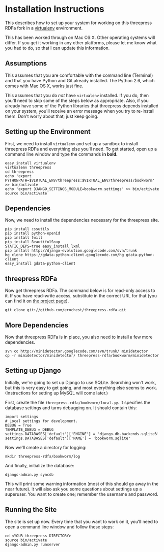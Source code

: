 
# Installation Instructions

This describes how to set up your system for working on this threepress RDFa
fork in a [virtualenv](http://pypi.python.org/pypi/virtualenv) environment.

This has been worked through on Mac OS X. Other operating systems will differ.
If you get it working in any other platforms, please let me know what you had
to do, so that I can update this information.

## Assumptions

This assumes that you are comfortable with the command line (Terminal) and that
you have Python and Git already installed. The Python 2.6, which comes with Mac
OS X, works just fine.

This assumes that you do *not* have `virtualenv` installed. If you do, then
you'll need to skip some of the steps below as appropriate. Also, if you
already have some of the Python libraries that threepress depends installed on
your system, you'll receive an error message when you try to re-install them.
Don't worry about that; just keep going.

## Setting up the Environment

First, we need to install `virtualenv` and set up a sandbox to install
threepress RDFa and everything else you'll need. To get started, open up a
command line window and type the commands **in bold**.

    easy_install virtualenv
    virtualenv threepress
    cd threepress
    echo 'export PYTHONPATH=$VIRTUAL_ENV/threepress:$VIRTUAL_ENV/threepress/bookworm' >> bin/activate
    echo 'export DJANGO_SETTINGS_MODULE=bookworm.settings' >> bin/activate
    source bin/activate

## Dependencies

Now, we need to install the dependencies necessary for the threepress site.

    pip install cssutils
    pip install python-openid
    pip install twill
    pip install BeautifulSoup
    STATIC_DEPS=true easy_install lxml
    pip install http://django-evolution.googlecode.com/svn/trunk
    hg clone https://gdata-python-client.googlecode.com/hg gdata-python-client
    easy_install gdata-python-client

## threepress RDFa

Now get threepress RDFa. The command below is for read-only access to it. If
you have read-write access, substitute in the correct URL for that (you can
find it on [the project page](https://github.com/erochest/threepress-rdfa)).

    git clone git://github.com/erochest/threepress-rdfa.git

## More Dependencies

Now that threepress RDFa is in place, you also need to install a few more
dependencies.

    svn co http://minidetector.googlecode.com/svn/trunk/ minidetector
    cp -r minidetector/minidetector/ threepress-rdfa/bookworm/minidetector

## Setting up Django

Initially, we're going to set up Django to use SQLite. Searching won't work,
but this is very easy to get going, and most everything else seems to work.
(Instructions for setting up MySQL will come later.)

First, create the file `threepress-rdfa/bookworm/local.py`. It specifies the
database settings and turns debugging on. It should contain this:

    import settings
    # Local settings for development.
    DEBUG = True
    TEMPLATE_DEBUG = DEBUG
    settings.DATABASES['default']['ENGINE'] = 'django.db.backends.sqlite3'
    settings.DATABASES['default']['NAME'] = 'bookworm.sqlite'

Now we'll create a directory for logging:

    mkdir threepress-rdfa/bookworm/log

And finally, initialize the database:

    django-admin.py syncdb

This will print some warning information (most of this should go away in the
near future). It will also ask you some questions about settings up a
superuser. You want to create one; remember the username and password.

## Running the Site

The site is set up now. Every time that you want to work on it, you'll need to
open a command line window and follow these steps:

    cd <YOUR threepress DIRECTORY>
    source bin/activate
    django-admin.py runserver

